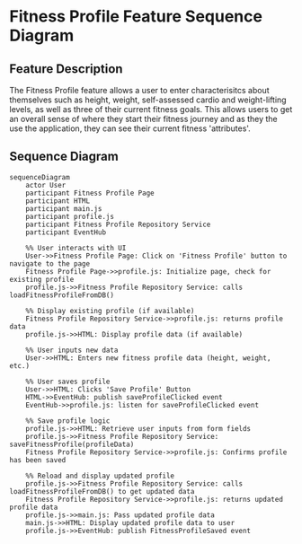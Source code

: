 # Fitness Profile Feature Sequence Diagram

## Feature Description
The Fitness Profile feature allows a user to enter characterisitcs about themselves such as height, weight, self-assessed cardio and weight-lifting levels, as well as three of their current fitness goals. This allows users to get an overall sense of where they start their fitness journey and as they the use the application, they can see their current fitness 'attributes'. 

## Sequence Diagram
```mermaid
sequenceDiagram
    actor User
    participant Fitness Profile Page
    participant HTML
    participant main.js
    participant profile.js
    participant Fitness Profile Repository Service
    participant EventHub
    
    %% User interacts with UI
    User->>Fitness Profile Page: Click on 'Fitness Profile' button to navigate to the page
    Fitness Profile Page->>profile.js: Initialize page, check for existing profile
    profile.js->>Fitness Profile Repository Service: calls loadFitnessProfileFromDB()
    
    %% Display existing profile (if available)
    Fitness Profile Repository Service->>profile.js: returns profile data
    profile.js->>HTML: Display profile data (if available)

    %% User inputs new data
    User->>HTML: Enters new fitness profile data (height, weight, etc.)
    
    %% User saves profile
    User->>HTML: Clicks 'Save Profile' Button
    HTML->>EventHub: publish saveProfileClicked event
    EventHub->>profile.js: listen for saveProfileClicked event
    
    %% Save profile logic
    profile.js->>HTML: Retrieve user inputs from form fields
    profile.js->>Fitness Profile Repository Service: saveFitnessProfile(profileData)
    Fitness Profile Repository Service->>profile.js: Confirms profile has been saved
    
    %% Reload and display updated profile
    profile.js->>Fitness Profile Repository Service: calls loadFitnessProfileFromDB() to get updated data
    Fitness Profile Repository Service->>profile.js: returns updated profile data
    profile.js->>main.js: Pass updated profile data
    main.js->>HTML: Display updated profile data to user
    profile.js->>EventHub: publish FitnessProfileSaved event
   
